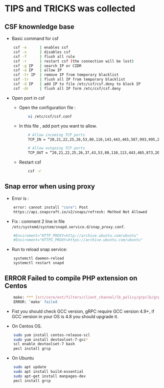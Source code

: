 # TIPS and TRICKS was collected

## CSF knownledge base

- Basic command for csf

```bash
    csf -e      | enables csf
    csf -x      | disables csf
    csf -f      | flush all rule
    csf -r      | restart csf (the connection will be lost)
    csf -g IP   | search IP or CIDR
    csf -a IP   | allow IP
    csf -tr IP  | remove IP from temporary blacklist
    csf -tr     | flush all IP from temporary blacklist
    csf -d IP   | add IP to file /etc/csf/csf.deny to block IP
    csf -dr     | flush all IP form /etc/csf/csf.deny
```

- Open port in csf

  - Open the configuration file :

    ```bash
        vi /etc/csf/csf.conf
    ```

  - In this file , add port you want to allow.

    ```bash
        # Allow incoming TCP ports
        TCP_IN = “20,21,22,25,26,53,80,110,143,443,465,587,993,995,2077”

        # Allow outgoing TCP ports
        TCP_OUT = “20,21,22,25,26,37,43,53,80,110,113,443,465,873,2087”
    ```

  - Restart csf

    ```bash
        csf -r
    ```
  
## Snap error when using proxy

- Error is :

```bash
    error: cannot install "core": Post
    https://api.snapcraft.io/v2/snaps/refresh: Method Not Allowed
```

- Fix : comment 2 line in file `/etc/systemd/system/snapd.service.d/snap_proxy.conf`.

```bash
    #Enviroment="HTTP_PROXY=http://archive.ubuntu.com/ubuntu"
    #Enviroment="HTTPS_PROXY=https://archive.ubuntu.com/ubuntu"
```

- Run to reload snap service:

```bash
    systemctl daemon-reload
    systemctl restart snapd
```

## ERROR Failed to compile PHP extension on Centos

```bash
    make: *** [src/core/ext/filters/client_channel/lb_policy/grpclb/grpclb.lo] Error 1
    ERROR: `make' failed
```

- Fist you should check GCC version, gRPC require GCC version 4.9+, if GCC version in your OS is 4.8 you should upgrade it.

- On Centos OS.

```bash
    sudo yum install centos-release-scl
    sudo yum install devtoolset-7-gcc*
    scl enable devtoolset-7 bash
    pecl install grcp
```

- On Ubuntu

```bash
    sudo apt update
    sudo apt install build-essential
    sudo apt-get install manpages-dev
    pecl install grcp
```